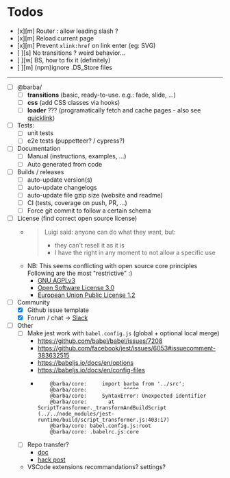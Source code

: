 # Todos

- [x][m] Router : allow leading slash ?
- [x][m] Reload current page
- [x][m] Prevent `xlink:href` on link enter (eg: SVG)
- [ ][s] No transitions ? weird behavior…
- [ ][w] BS, how to fix it (definitely)
- [ ][m] (npm)ignore .DS_Store files

---

- [ ] @barba/
  - [ ] **transitions** (basic, ready-to-use. e.g.: fade, slide, …)
  - [ ] **css** (add CSS classes via hooks)
  - [ ] **loader** ??? (programatically fetch and cache pages - also see [quicklink](https://github.com/GoogleChromeLabs/quicklink))
- [ ] Tests:
  - [ ] unit tests
  - [ ] e2e tests (puppetteer? / cypress?)
- [ ] Documentation
  - [ ] Manual (instructions, examples, …)
  - [ ] Auto generated from code
- [ ] Builds / releases
  - [ ] auto-update version(s)
  - [ ] auto-update changelogs
  - [ ] auto-update file gzip size (website and readme)
  - [ ] CI (tests, coverage on push, PR, …)
  - [ ] Force git commit to follow a certain schema
- [ ] License (find correct open source license)
  - > Luigi said: anyone can do what they want, but:
    >
    > - they can't resell it as it is
    > - I have the right in any moment to not allow a specific use
  - NB: This seems conflicting with open source core principles
    Following are the most "restrictive" :)
    - [GNU AGPLv3](https://choosealicense.com/licenses/agpl-3.0/)
    - [Open Software License 3.0](https://choosealicense.com/licenses/osl-3.0/)
    - [European Union Public License 1.2](https://choosealicense.com/licenses/eupl-1.2/)
- [ ] Community
  - [x] Github issue template
  - [x] Forum / chat -> [Slack](https://barbajs.slack.com)
- [ ] Other
  - [ ] Make jest work with `babel.config.js` (global + optional local merge)
    - https://github.com/babel/babel/issues/7208
    - https://github.com/facebook/jest/issues/6053#issuecomment-383632515
    - https://babeljs.io/docs/en/options
    - https://babeljs.io/docs/en/config-files
    - ```
          @barba/core:     import barba from '../src';
          @barba/core:            ^^^^^
          @barba/core:     SyntaxError: Unexpected identifier
          @barba/core:       at ScriptTransformer._transformAndBuildScript (../../node_modules/jest-runtime/build/script_transformer.js:403:17)
          @barba/core: babel.config.js:root
          @barba/core: .babelrc.js:core
      ```
  - [ ] Repo transfer?
    - [doc](https://help.github.com/articles/transferring-a-repository/)
    - [hack post](https://francisco.io/blog/transferring-github-stars/)
  - VSCode extensions recommandations? settings?
